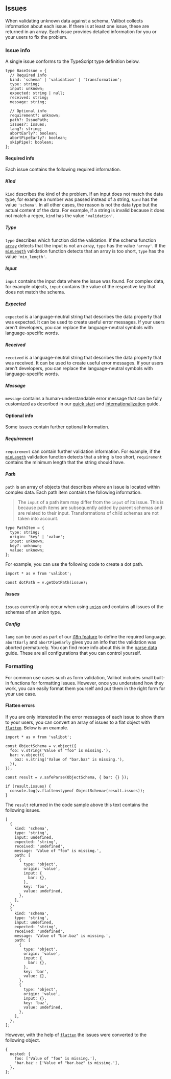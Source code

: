 Issues
------

When validating unknown data against a schema, Valibot collects information about each issue. If there is at least one issue, these are returned in an array. Each issue provides detailed information for you or your users to fix the problem.

### Issue info

A single issue conforms to the TypeScript type definition below.

    type BaseIssue = {
      // Required info
      kind: 'schema' | 'validation' | 'transformation';
      type: string;
      input: unknown;
      expected: string | null;
      received: string;
      message: string;
    
      // Optional info
      requirement?: unknown;
      path?: IssuePath;
      issues?: Issues;
      lang?: string;
      abortEarly?: boolean;
      abortPipeEarly?: boolean;
      skipPipe?: boolean;
    };
    

#### Required info

Each issue contains the following required information.

##### Kind

`kind` describes the kind of the problem. If an input does not match the data type, for example a number was passed instead of a string, `kind` has the value `'schema'`. In all other cases, the reason is not the data type but the actual content of the data. For example, if a string is invalid because it does not match a regex, `kind` has the value `'validation'`.

##### Type

`type` describes which function did the validation. If the schema function [`array`](../api/array.md) detects that the input is not an array, `type` has the value `'array'`. If the [`minLength`](../api/minLength.md) validation function detects that an array is too short, `type` has the value `'min_length'`.

##### Input

`input` contains the input data where the issue was found. For complex data, for example objects, `input` contains the value of the respective key that does not match the schema.

##### Expected

`expected` is a language-neutral string that describes the data property that was expected. It can be used to create useful error messages. If your users aren't developers, you can replace the language-neutral symbols with language-specific words.

##### Received

`received` is a language-neutral string that describes the data property that was received. It can be used to create useful error messages. If your users aren't developers, you can replace the language-neutral symbols with language-specific words.

##### Message

`message` contains a human-understandable error message that can be fully customized as described in our [quick start](quick-start.md) and [internationalization](internationalization.md) guide.

#### Optional info

Some issues contain further optional information.

##### Requirement

`requirement` can contain further validation information. For example, if the [`minLength`](../api/minLength.md) validation function detects that a string is too short, `requirement` contains the minimum length that the string should have.

##### Path

`path` is an array of objects that describes where an issue is located within complex data. Each path item contains the following information.

> The `input` of a path item may differ from the `input` of its issue. This is because path items are subsequently added by parent schemas and are related to their input. Transformations of child schemas are not taken into account.

    type PathItem = {
      type: string;
      origin: 'key' | 'value';
      input: unknown;
      key?: unknown;
      value: unknown;
    };
    

For example, you can use the following code to create a dot path.

    import * as v from 'valibot';
    
    const dotPath = v.getDotPath(issue);
    

##### Issues

`issues` currently only occur when using [`union`](../api/union.md) and contains all issues of the schemas of an union type.

##### Config

`lang` can be used as part of our [i18n feature](internationalization.md) to define the required language. `abortEarly` and `abortPipeEarly` gives you an info that the validation was aborted prematurely. You can find more info about this in the [parse data](parse-data.md) guide. These are all configurations that you can control yourself.

### Formatting

For common use cases such as form validation, Valibot includes small built-in functions for formatting issues. However, once you understand how they work, you can easily format them yourself and put them in the right form for your use case.

#### Flatten errors

If you are only interested in the error messages of each issue to show them to your users, you can convert an array of issues to a flat object with [`flatten`](../api/flatten.md). Below is an example.

    import * as v from 'valibot';
    
    const ObjectSchema = v.object({
      foo: v.string('Value of "foo" is missing.'),
      bar: v.object({
        baz: v.string('Value of "bar.baz" is missing.'),
      }),
    });
    
    const result = v.safeParse(ObjectSchema, { bar: {} });
    
    if (result.issues) {
      console.log(v.flatten<typeof ObjectSchema>(result.issues));
    }
    

The `result` returned in the code sample above this text contains the following issues.

    [
      {
        kind: 'schema',
        type: 'string',
        input: undefined,
        expected: 'string',
        received: 'undefined',
        message: 'Value of "foo" is missing.',
        path: [
          {
            type: 'object',
            origin: 'value',
            input: {
              bar: {},
            },
            key: 'foo',
            value: undefined,
          },
        ],
      },
      {
        kind: 'schema',
        type: 'string',
        input: undefined,
        expected: 'string',
        received: 'undefined',
        message: 'Value of "bar.baz" is missing.',
        path: [
          {
            type: 'object',
            origin: 'value',
            input: {
              bar: {},
            },
            key: 'bar',
            value: {},
          },
          {
            type: 'object',
            origin: 'value',
            input: {},
            key: 'baz',
            value: undefined,
          },
        ],
      },
    ];
    

However, with the help of [`flatten`](../api/flatten.md) the issues were converted to the following object.

    {
      nested: {
        foo: ['Value of "foo" is missing.'],
        'bar.baz': ['Value of "bar.baz" is missing.'],
      },
    };